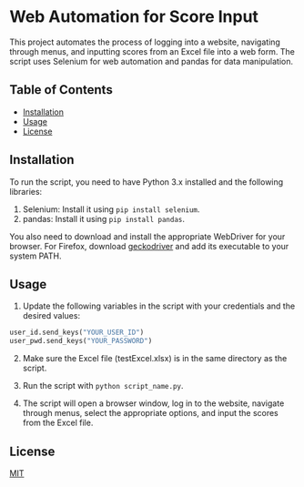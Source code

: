 # Web Automation for Score Input

This project automates the process of logging into a website, navigating through menus, and inputting scores from an Excel file into a web form. The script uses Selenium for web automation and pandas for data manipulation.

## Table of Contents

- [Installation](#installation)
- [Usage](#usage)
- [License](#license)

## Installation

To run the script, you need to have Python 3.x installed and the following libraries:

1. Selenium: Install it using `pip install selenium`.
2. pandas: Install it using `pip install pandas`.

You also need to download and install the appropriate WebDriver for your browser. For Firefox, download [geckodriver](https://github.com/mozilla/geckodriver/releases) and add its executable to your system PATH.

## Usage

1. Update the following variables in the script with your credentials and the desired values:

```python
user_id.send_keys("YOUR_USER_ID")
user_pwd.send_keys("YOUR_PASSWORD")
```

2. Make sure the Excel file (testExcel.xlsx) is in the same directory as the script.


3. Run the script with `python script_name.py`.

4. The script will open a browser window, log in to the website, navigate through menus, select the appropriate options, and input the scores from the Excel file.

## License
[MIT](https://choosealicense.com/licenses/mit/)
